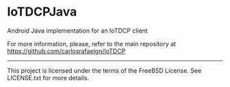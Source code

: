 # IoTDCPJava
Android Java implementation for an IoTDCP client

For more information, please, refer to the main repository at https://github.com/carlosrafaelgn/IoTDCP

----

This project is licensed under the terms of the FreeBSD License. See LICENSE.txt for more details.
